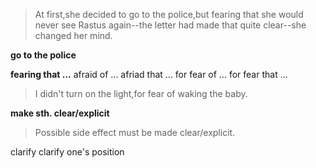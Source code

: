 >At first,she decided to go to the police,but fearing that she would never see Rastus again--the letter had made that quite clear--she changed her mind.

**go to the police**

**fearing that ...**
afraid of ...
afriad that ...
for fear of ...
for fear that ...
>I didn't turn on the light,for fear of waking the baby.

**make sth. clear/explicit**
>Possible side effect must be made clear/explicit.

clarify
clarify one's position